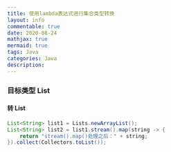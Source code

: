```yaml
---
title: 使用lambda表达式进行集合类型转换
layout: info
commentable: true
date: 2020-08-24
mathjax: true
mermaid: true
tags: Java
categories: Java
description: 
---
```


### 目标类型 List

#### 转 List

```java
List<String> list1 = Lists.newArrayList();
List<String> list2 = list1.stream().map(string -> {
	return "stream().map()处理之后：" + string;
}).collect(Collectors.toList());
```

